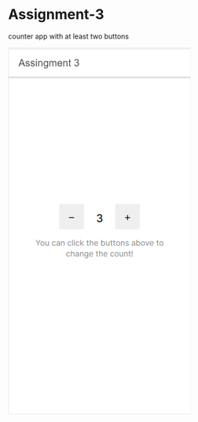 # Assignment-3

counter app with at least two buttons

![output screenshot](./src/assets/output-screenshot.PNG)